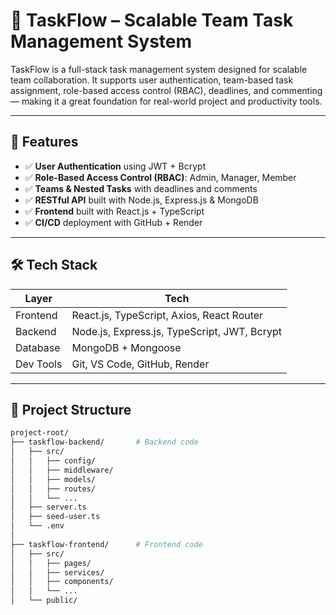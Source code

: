# 🧠 TaskFlow – Scalable Team Task Management System

TaskFlow is a full-stack task management system designed for scalable team collaboration. It supports user authentication, team-based task assignment, role-based access control (RBAC), deadlines, and commenting — making it a great foundation for real-world project and productivity tools.

---

## 🚀 Features

- ✅ **User Authentication** using JWT + Bcrypt
- ✅ **Role-Based Access Control (RBAC)**: Admin, Manager, Member
- ✅ **Teams & Nested Tasks** with deadlines and comments
- ✅ **RESTful API** built with Node.js, Express.js & MongoDB
- ✅ **Frontend** built with React.js + TypeScript
- ✅ **CI/CD** deployment with GitHub + Render

---

## 🛠️ Tech Stack

| Layer     | Tech                                    |
|-----------|------------------------------------------|
| Frontend  | React.js, TypeScript, Axios, React Router |
| Backend   | Node.js, Express.js, TypeScript, JWT, Bcrypt |
| Database  | MongoDB + Mongoose                      |
| Dev Tools | Git, VS Code, GitHub, Render            |

---

## 📂 Project Structure

```bash
project-root/
├── taskflow-backend/       # Backend code
│   ├── src/
│   │   ├── config/
│   │   ├── middleware/
│   │   ├── models/
│   │   ├── routes/
│   │   └── ...
│   ├── server.ts
│   ├── seed-user.ts
│   └── .env
│
├── taskflow-frontend/      # Frontend code
│   ├── src/
│   │   ├── pages/
│   │   ├── services/
│   │   ├── components/
│   │   └── ...
│   └── public/
